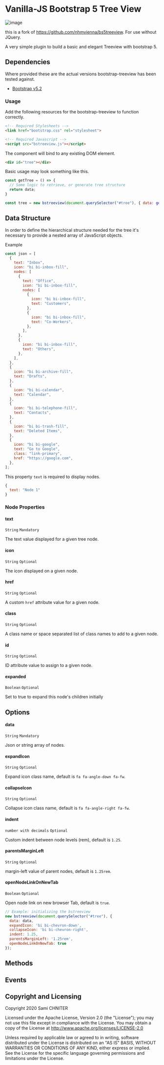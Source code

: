 # Vanilla-JS Bootstrap 5 Tree View

![image](screeshots/bstreeview.PNG)


this is a fork of https://github.com/nhmvienna/bs5treeview. For use without JQuery.

A very simple plugin to build a basic and elegant Treeview with bootstrap 5.



## Dependencies

Where provided these are the actual versions bootstrap-treeview has been tested against.

- [Bootstrap v5.2](http://getbootstrap.com/)

### Usage

Add the following resources for the bootstrap-treeview to function correctly.

```html
<!-- Required Stylesheets -->
<link href="bootstrap.css" rel="stylesheet">

<!-- Required Javascript -->
<script src="bstreeview.js"></script>
```

The component will bind to any existing DOM element.

```html
<div id="tree"></div>
```

Basic usage may look something like this.

```javascript
const getTree = () => {
  // Some logic to retrieve, or generate tree structure
  return data;
}

const tree = new bstreeview(document.querySelector("#tree"), { data: getTree() });
```


## Data Structure

In order to define the hierarchical structure needed for the tree it's necessary to provide a nested array of JavaScript objects.

Example

```javascript
const json = [
  {
    text: "Inbox",
    icon: "bi bi-inbox-fill",
    nodes: [
      {
        text: "Office",
        icon: "bi bi-inbox-fill",
        nodes: [
          {
            icon: "bi bi-inbox-fill",
            text: "Customers",
          },
          {
            icon: "bi bi-inbox-fill",
            text: "Co-Workers",
          },
        ],
      },
      {
        icon: "bi bi-inbox-fill",
        text: "Others",
      },
    ],
  },
  {
    icon: "bi bi-archive-fill",
    text: "Drafts",
  },
  {
    icon: "bi bi-calendar",
    text: "Calendar",
  },
  {
    icon: "bi bi-telephone-fill",
    text: "Contacts",
  },
  {
    icon: "bi bi-trash-fill",
    text: "Deleted Items",
  },
  {
    icon: "bi bi-google",
    text: "Go to Google",
    class: "link-primary",
    href: "https://google.com",
  },
];
```

This property `text` is required to display nodes.

```javascript
{
  text: "Node 1"
}
```

### Node Properties

#### text
`String` `Mandatory`

The text value displayed for a given tree node.

#### icon
`String` `Optional`

The icon displayed on a given node.

#### href
`String` `Optional`

A custom `href` attribute value for a given node.

#### class
`String` `Optional`

A class name or space separated list of class names to add to a given node.

#### id
`String` `Optional`

ID attribute value to assign to a given node.

#### expanded
`Boolean` `Optional`

Set to true to expand this node's children initially

## Options

#### data
`String` `Mandatory`

Json or string array of nodes.

#### expandIcon
`String` `Optional`

Expand icon class name, default is `fa fa-angle-down fa-fw`.

#### collapseIcon
`String` `Optional`

Collapse icon class name, default is `fa fa-angle-right fa-fw`.

#### indent
`number with decimals` `Optional`

Custom indent between node levels (rem), default is `1.25`.

#### parentsMarginLeft
`String` `Optional`

margin-left value of parent nodes, default is `1.25rem`.

#### openNodeLinkOnNewTab
`Boolean` `Optional`

Open node link on new browser Tab, default is `true`.

```javascript
// Example: initializing the bstreeview
new bstreeview(document.querySelector("#tree"), {
  data: data,
  expandIcon: 'bi bi-chevron-down',
  collapseIcon: 'bi bi-chevron-right',
  indent: 1.25,
  parentsMarginLeft: '1.25rem',
  openNodeLinkOnNewTab: true
});
```

## Methods


## Events





## Copyright and Licensing
Copyright 2020 Sami CHNITER

Licensed under the Apache License, Version 2.0 (the "License");
you may not use this file except in compliance with the License.
You may obtain a copy of the License at <http://www.apache.org/licenses/LICENSE-2.0>

Unless required by applicable law or agreed to in writing, software
distributed under the License is distributed on an "AS IS" BASIS,
WITHOUT WARRANTIES OR CONDITIONS OF ANY KIND, either express or implied.
See the License for the specific language governing permissions and
limitations under the License.
